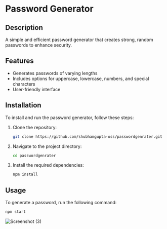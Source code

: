 # Password Generator

## Description
A simple and efficient password generator that creates strong, random passwords to enhance security.

## Features
- Generates passwords of varying lengths
- Includes options for uppercase, lowercase, numbers, and special characters
- User-friendly interface

## Installation
To install and run the password generator, follow these steps:

1. Clone the repository:
    ```bash
    git clone https://github.com/shubhamgupta-oss/passwordgenrater.git
    ```
2. Navigate to the project directory:
    ```bash
    cd passwordgenrater
    ```
3. Install the required dependencies:
    ```bash
    npm install
    ```

## Usage
To generate a password, run the following command:
```bash
npm start
```

![Screenshot (3)](https://github.com/user-attachments/assets/53115b9d-3de5-4ce8-aa97-40704f013c7a)
